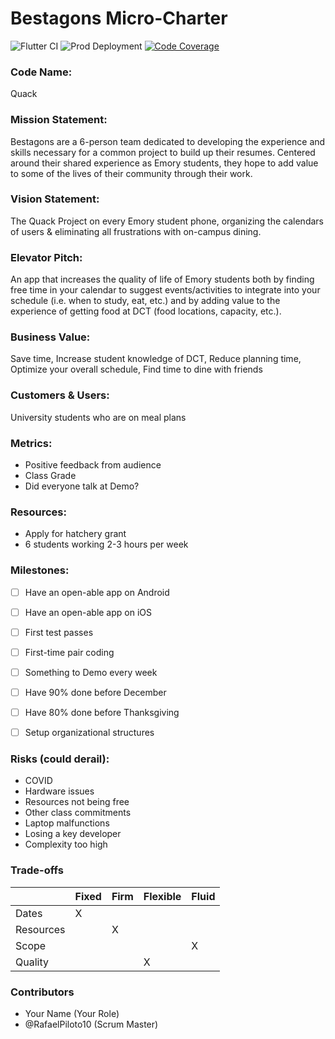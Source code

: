 # Bestagons Micro-Charter

![Flutter CI](https://github.com/Bestagons/quack/actions/workflows/flutter_ci.yml/badge.svg)
![Prod Deployment](https://github.com/Bestagons/quack/actions/workflows/deploy_prod.yml/badge.svg)
[![Code Coverage](https://codecov.io/gh/Bestagons/quack/branch/production/graph/badge.svg?token=5P5LCVSM2V)](https://codecov.io/gh/Bestagons/quack)

### Code Name: 

Quack

### Mission Statement:

Bestagons are a 6-person team dedicated to developing the experience and skills necessary for a common project to build up their resumes. Centered around their shared experience as Emory students, they hope to add value to some of the lives of their community through their work.

### Vision Statement:

The Quack Project on every Emory student phone, organizing the calendars of users & eliminating all frustrations with on-campus dining.

### Elevator Pitch:

An app that increases the quality of life of Emory students both by finding free time in your calendar to suggest events/activities to integrate into your schedule (i.e. when to study, eat, etc.) and by adding value to the experience of getting food at DCT (food locations, capacity, etc.). 

### Business Value:

Save time, Increase student knowledge of DCT, Reduce planning time, Optimize your overall schedule, Find time to dine with friends

### Customers & Users:

University students who are on meal plans

### Metrics:
- Positive feedback from audience
- Class Grade
- Did everyone talk at Demo?

### Resources:

- Apply for hatchery grant
- 6 students working 2-3 hours per week


### Milestones:

- [ ] Have an open-able app on Android
- [ ] Have an open-able app on iOS
- [ ] First test passes
- [ ] First-time pair coding
- [ ] Something to Demo every week
- [ ] Have 90% done before December
- [ ] Have 80% done before Thanksgiving
- [ ] Setup organizational structures


### Risks (could derail):

- COVID
- Hardware issues
- Resources not being free
- Other class commitments
- Laptop malfunctions
- Losing a key developer
- Complexity too high

### Trade-offs

|           | Fixed | Firm | Flexible | Fluid |
|-----------|-------|------|----------|-------|
| Dates     |   X   |      |          |       |
| Resources |       |  X   |          |       |
| Scope     |       |      |          |   X   |
| Quality   |       |      |     X    |       |

### Contributors

- Your Name (Your Role)
- @RafaelPiloto10 (Scrum Master)
